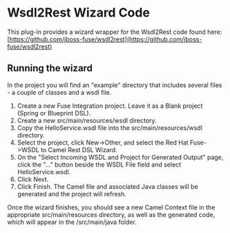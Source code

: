 # Wsdl2Rest Wizard Code
This plug-in provides a wizard wrapper for the Wsdl2Rest code found here: [https://github.com/jboss-fuse/wsdl2rest](https://github.com/jboss-fuse/wsdl2rest)

## Running the wizard
In the project you will find an "example" directory that includes several files - a couple of classes and a wsdl file.

1. Create a new Fuse Integration project. Leave it as a Blank project (Spring or Blueprint DSL).
2. Create a new src/main/resources/wsdl directory.
3. Copy the HelloService.wsdl file into the src/main/resources/wsdl directory.
4. Select the project, click New->Other, and select the Red Hat Fuse->WSDL to Camel Rest DSL Wizard. 
5. On the "Select Incoming WSDL and Project for Generated Output" page, click the "..." button beside the WSDL File field and select HelloService.wsdl.
6. Click Next. 
8. Click Finish. The Camel file and associated Java classes will be generated and the project will refresh. 

Once the wizard finishes, you should see a new Camel Context file in the appropriate src/main/resources directory, as well as the generated code, which will appear in the /src/main/java folder.


